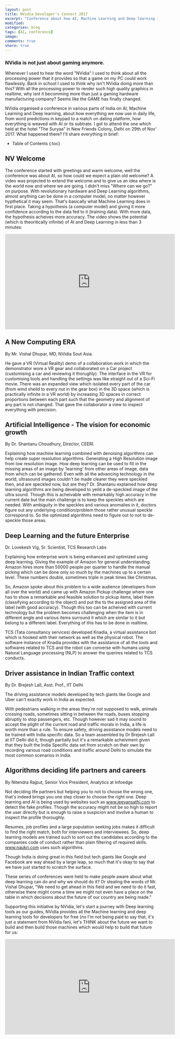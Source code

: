 ```yaml
---
layout: post
title: NVidia Developer's Connect 2017
excerpt: "Conference about how AI, Machine Learning and Deep learning is chaning the world and how NVidia is a great contributer to boost this change."
modified: 
categories: blog
tags: [AI, conference]
image:
comments: true
share: true
---
```


### NVidia is not just about gaming anymore.

Whenever I used to hear the word "NVidia" I used to think about all the processing power that it provides so that a game on my PC could work flawlessly. Back in school I used to think why isn't NVidia doing more than this? With all the processing power to render such high quality graphics in realtime, why isnt it becomming more than just a gaming hardware manufacturing company? Seems like the GAME has finally changed.

NVidia organised a conference in various parts of India on AI, Machine Learning and Deep learning, about how everything we now use in daily life, from word predictions in keypad to a match on dating platform, how everything is weaved with AI or its subtrate. I got to attend the one which held at the hotel "The Suryaa" in New Friends Colony, Delhi on 29th of Nov' 2017. What happened there? I'll share everything in brief:

* Table of Contents
{:toc}

## NV Welcome
The conference started with greetings and warm welcome, well the conference was about AI, so how could we expect a plain old welcome? A video was projected to extend the welcome and to give us an idea where is the world now and where we are going. I didn't miss "Where can we go?" on purpose. With revolutionary hardware and Deep Learning algorithms, almost anything can be done in a computer model, no matter however hypthetical it may seem. That's basically what Machine Learning does in first place. Taking a hypothesis (a computer model) and giving it more confidence according to the data fed to it (training data). With more data, the hypothesis acheives more accuracy. The video shows the potential (which is theoritically infinite) of AI and Deep Learning in less than 3 minutes:

<iframe width="560" height="315" src="https://www.youtube.com/embed/SUNPrR4o5ZA" frameborder="0" allowfullscreen></iframe>

## A New Computing ERA
By Mr. Vishal Dhupar, MD, NVidia Sout Asia.

He gave a VR (Virtual Reality) demo of a collaboration work in which the demonstrator wore a VR gear and collaborated on a Car project (customising a car and reviewing it thorughly). The interface in the VR for customising tools and handling the settings was like straight out of a Sci-Fi movie. There was an expanded view which isolated every part of the car (from wind sheild to every nut in the gear box) in the 3D space (which is practically infinite in a VR world) by increasing 3D spaces in correct proportions between each part such that the geometry and alignment of any part is not changed. That gave the collaborator a view to inspect everything with precision.

## Artificial Intelligence - The vision for economic growth
By Dr. Shantanu Choudhury, Director, CEERI.

Explaining how machine learning combined with denoising algorithms can help create super resolution algorithms. Generating a High Resolution image from low resolution image. How deep learning can be used to fill in the missing areas of an image by 'learning' from other areas of image, data from which can be gathered. Even with all the advancing technology in the world, ultrasound images couldn't be made clearer they were speckled then, and are speckled now, but are they? Dr. Shantanu explained how deep learning algorithms are being developed to yeild a de-speckled image of the ultra sound. Though this is acheivable with remarkably high accuracy in the current date but the main challenge is to keep the speckles which are needed. With ambiguity in the speckles and various anomalies in it, doctors figure out any underlying condition/problem those rather unusual speckle correspond to. So the optimized algorithms need to figure out to not to de-speckle those areas.

## Deep Learning and the future Enterprise
Dr. Lovekesh Vig, Sr. Scientist, TCS Research Labs

Explaining how enterprise work is being enhanced and optimized using deep learning. Giving the example of Amazon for general understanding. Amazon hires more than 50000 people per quarter to handle the manual picking which can be done only so much by the machines up to a certain level. These numbers double, sometimes triple in peak times like Christmas. 

So, Amazon spoke about this problem to a wide audience (developers from all over the world) and came up with Amazon Pickup challenge where one has to show a remarkable and feasible solution to pickup items, label them (classifying according to the object) and put the to the assigned area of the label (with good accuracy). Though this too can be acheived with current technology but the problem becomes challenging when the item is in different angle and various items surround it which are similar to it but belong to a different label. Everything of this has to be done in realtime.

TCS (Tata consultancy services) developed Knadia, a virtual assistance bot which is hooked with their network as well as the physical robot. The software instance of Knadia provides with the assistance of all the tools and softwares related to TCS and the robot can converse with humans using Natural Language processing (NLP) to answer the querires related to TCS conducts. 

## Driver assistance in Indian Traffic context
By Dr. Brejesh Lall, Asst. Prof., IIT Delhi

The driving assistance models developed by tech giants like Google and Uber can't exactly work in India as expected. 

With pedestrians walking in the areas they're not supposed to walk, animals crossing roads, sometimes sitting in between the roads, buses stopping abruptly to stop passengers, etc. Though however sad it may sound to accept the plight of the current road and traffic morals in India, a life is worth more than a rule. To ensure safety, driving assistance models need to be trained with India specific data. So a team assembled by Dr Brejesh Lall at IIT Delhi did it, though partially but it's a remarkable acheivment given that they built the India Specific data set from scratch on their own by recording various road conditions and traffic around Delhi to simulate the most common scenarios in India.

## Algorithms deciding life partners and careers
By Nitendra Rajput, Senior Vice President, Analytics at Infoedge

Not deciding life partners but helping you to not to choose the wrong one, that's indeed brings you one step closer to choose the right one. Deep learning and AI is being used by websites such as www.jeevansathi.com to detect the fake profiles. Though the accuracy might not be so high to report the user directly but is enough to raise a suspicion and involve a human to inspect the profile thoroughly.

Resumes, job profiles and a large population seeking jobs makes it difficult to find the right match, both for interviewers and interviewees. So, deep learning models are trained such to sort out the candidates according to the companies code of conduct rather than plain filtering of required skills. www.naukri.com uses such algorithms.



Though India is doing great in this field but tech giants like Google and Facebook are way ahead by a large leap, so much that it's okay to say that we have just started to scratch the surface.

These series of conferences were held to make people aware about what deep learning can do and why we should do it? Or stealing the words of Mr. Vishal Dhupar, "We need to get ahead in this field and we need to do it fast, otherwise there might come a time we might not even have a place on the table in which decisions about the future of our country are being made."

Supporting this initiative by NVidia, let's start a journey with Deep learning tools as our guides, NVidia provides all the Machine learning and deep learning tools for developers for free (no I'm not being paid to say that, it's just a statement from NVidia fan), let's THINK about the future we want to build and then build those machines which would help to build that future for us:

<iframe width="560" height="315" src="https://www.youtube.com/embed/6eBpjEdgSm0" frameborder="0" allowfullscreen></iframe>

